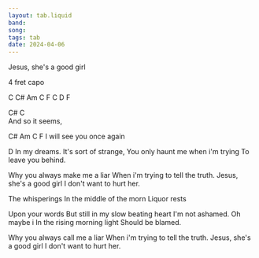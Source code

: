 ```yaml
---
layout: tab.liquid
band:
song:
tags: tab
date: 2024-04-06
---
```

Jesus, she's a good girl

4 fret capo

C	C#	Am  C  F  C  D  F


C#	C	
And so it seems,

C#	Am	C	F
I will see you once again

D
In my dreams.
It's sort of strange,
You only haunt me when i'm trying
To leave you behind.

Why you always make me a liar
When i'm trying to tell the truth.
Jesus, she's a good girl
I don't want to hurt her.

The whisperings
In the middle of the morn
Liquor rests

Upon your words
But still in my slow beating heart
I'm not ashamed.
Oh maybe i
In the rising morning light
Should be blamed.

Why you always call me a liar
When i'm trying to tell the truth.
Jesus, she's a good girl
I don't want to hurt her.
